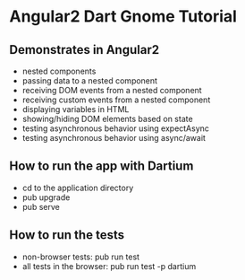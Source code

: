 # Angular2 Dart Gnome Tutorial
## Demonstrates in Angular2
 - nested components
 - passing data to a nested component
 - receiving DOM events from a nested component
 - receiving custom events from a nested component
 - displaying variables in HTML
 - showing/hiding DOM elements based on state
 - testing asynchronous behavior using expectAsync
 - testing asynchronous behavior using async/await

## How to run the app with Dartium
 - cd to the application directory
 - pub upgrade
 - pub serve
 
## How to run the tests
 - non-browser tests: pub run test
 - all tests in the browser: pub run test -p dartium